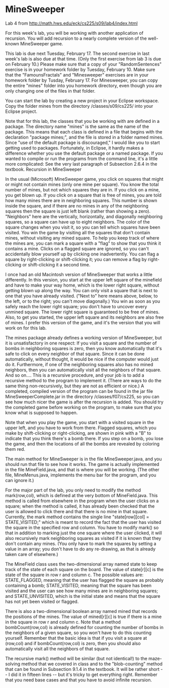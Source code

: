 # MineSweeper

Lab 4 from http://math.hws.edu/eck/cs225/s09/lab4/index.html

For this week's lab, you will be working with another application of recursion. You will add recursion to a nearly complete version of the well-known MineSweeper game.

This lab is due next Tuesday, February 17. The second exercise in last week's lab is also due at that time. (Only the first exercise from lab 3 is due on February 10.) Please make sure that a copy of your "RandomSentences" exercise is in your homework folder by Tuesday, February 10. Make sure that the "FamounsFractals" and "Minesweeper" exercises are in your homework folder by Tusday, February 17. For Minesweeper, you can copy the entire "mines" folder into you homework directory, even though you are only changing one of the files in that folder.

You can start the lab by creating a new project in your Eclipse workspace. Copy the folder mines from the directory /classes/s09/cs225/ into your Eclipse project.

Note that for this lab, the classes that you be working with are defined in a package. The directory name "mines" is the same as the name of the package. This means that each class is defined in a file that begins with the declaration "package mines;", and the file is stored in a folder named mines. Since "use of the default package is discouraged," I would like you to start getting used to packages. Fortunately, in Eclipse, it hardly makes a difference whether you use the default package or a named package. If you wanted to compile or run the programs from the command line, it's a little more complicated: See the very last paragraph of Subsection 2.6.4 in the textbook.
Recursion in MineSweeper

In the usual (Microsoft) MineSweeper game, you click on squares that might or might not contain mines (only one mine per square). You know the total number of mines, but not which squares they are in. If you click on a mine, you get blown up. If you click on a square that is free of mines, you are told how many mines there are in neighboring squares. This number is shown inside the square, and if there are no mines in any of the neighboring squares then the square is just left blank (rather than showing a zero). "Neighbors" here are the vertically, horizontally, and diagonally neighboring squares, so a square can have up to eight neighbors. The color of the square changes when you visit it, so you can tell which squares have been visited. You win the game by visiting all the squares that don't contain mines, without visiting any mined square. To help you keep track of where the mines are, you can mark a square with a "flag" to show that you think it contains a mine. Clicks on a flagged square are ignored, so you can't accidentally blow yourself up by clicking one inadvertently. You can flag a square by right-clicking or shift-clicking it; you can remove a flag by right-clicking or shift-clicking it a second time.

I once had an old Macintosh version of MineSweeper that works a little differently. In this version, you start at the upper left square of the minefield and have to make your way home, which is the lower right square, without getting blown up along the way. You can only visit a square that is next to one that you have already visited. ("Next to" here means above, below, to the left, or to the right; you can't move diagonally.) You win as soon as you safely reach the lower right square; you don't have to uncover every unmined square. The lower right square is guaranteed to be free of mines. Also, to get you started, the upper left square and its neighbors are also free of mines. I prefer this version of the game, and it's the version that you will work on for this lab.

The mines package already defines a working version of MineSweeper, but it is unsatisfactory in one respect: If you visit a square and the number of bombs in neighboring squares is zero, then you know automatically that it's safe to click on every neighbor of that square. Since it can be done automatically, without thought, it would be nice if the computer would just do it. Furthermore, if one of the neighboring squares also has no mined neighbors, then you can automatically visit all the neighbors of that square. And so on.... This is a recursive procedure, and your job is to add a recursive method to the program to implement it. (There are ways to do the same thing non-recursively, but they are not as efficient or nice.) A completed, compiled version of the program can be found in the jar file MineSweeperComplete.jar in the directory /classes/f07/cs225, so you can see how much nicer the game is after the recursion is added. You should try the completed game before working on the program, to make sure that you know what is supposed to happen.

Note that when you play the game, you start with a visited square in the upper left, and you have to work from there. Flagged squares, which you make by shift-clicking or right-clicking, are shown in pink with a "B" to indicate that you think there's a bomb there. If you step on a bomb, you lose the game, and then the locations of all the bombs are revealed by coloring them red.

The main method for MineSweeper is in the file MineSweeper.java, and you should run that file to see how it works. The game is actually implemented in the file MineField.java, and that is where you will be working. (The other file, MineMenus.java, implements the menu bar for the program, and you can ignore it.)

For the major part of the lab, you only need to modify the method mark(row,col), which is defined at the very bottom of MineField.java. This method is called from elsewhere in the program when the user clicks on a square; when the method is called, it has already been checked that the user is allowed to click there and that there is no mine in that square. Currently, the mark method contains the single line "state[row][col] = STATE_VISITED;" which is meant to record the fact that the user has visited the square in the specified row and column. You have to modify mark() so that in addition to marking just the one square where the user clicked, it will also recursively mark neighboring squares as visited if it is known that they don't contain any mines. (You only have to mark the squares by setting a value in an array; you don't have to do any re-drawing, as that is already taken care of elsewhere.)

The MineField class uses the two-dimensional array named state to keep track of the state of each square on the board. The value of state[r][c] is the state of the square in row r and column c. The possible values are: STATE_FLAGGED, meaning that the user has flagged the square as probably containing a bomb; STATE_VISITED, meaning that the square has been visited and the user can see how many mines are in neighboring squares; and STATE_UNVISITED, which is the initial state and means that the square has not yet been visited or flagged.

There is also a two-dimensional boolean array named mined that records the positions of the mines. The value of mined[r][c] is true if there is a mine in the square in row r and column c. Note that a method bombCount(row,col) is already defined for counting the number of bombs in the neighbors of a given square, so you won't have to do this counting yourself. Remember that the basic idea is that if you visit a square at (row,col) and if bombCount(row,col) is zero, then you should also automatically visit all the neighbors of that square.

The recursive mark() method will be similar (but not identical!) to the maze-solving method that we covered in class and to the "blob-counting" method that can be found in Subsection 9.1.4 in the textbook. It will be rather short -- I did it in fifteen lines -- but it's tricky to get everything right. Remember that you need base cases and that you have to avoid infinite recursion.
